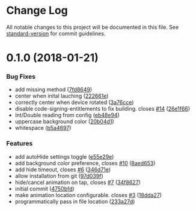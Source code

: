 # Change Log

All notable changes to this project will be documented in this file. See [standard-version](https://github.com/conventional-changelog/standard-version) for commit guidelines.

<a name="0.1.0"></a>
# 0.1.0 (2018-01-21)


### Bug Fixes

* add missing method ([7fd8649](http://cordova-plugin-lottie-splashscreen/commits/7fd8649))
* center when inital lauching ([222661e](http://cordova-plugin-lottie-splashscreen/commits/222661e))
* correctly center when device rotated ([3a76cce](http://cordova-plugin-lottie-splashscreen/commits/3a76cce))
* disable code-signing-entitlements to fix building. closes [#14](http://cordova-plugin-lottie-splashscreen/issues/14) ([26e1f66](http://cordova-plugin-lottie-splashscreen/commits/26e1f66))
* Int/Double reading from config ([eb48e94](http://cordova-plugin-lottie-splashscreen/commits/eb48e94))
* uppercase background color ([20b04d1](http://cordova-plugin-lottie-splashscreen/commits/20b04d1))
* whitespace ([b5a4697](http://cordova-plugin-lottie-splashscreen/commits/b5a4697))


### Features

* add autoHide settings toggle ([e55e29e](http://cordova-plugin-lottie-splashscreen/commits/e55e29e))
* add background color preference, closes [#10](http://cordova-plugin-lottie-splashscreen/issues/10) ([8aed653](http://cordova-plugin-lottie-splashscreen/commits/8aed653))
* add hide timeout, closes [#6](http://cordova-plugin-lottie-splashscreen/issues/6) ([346d71e](http://cordova-plugin-lottie-splashscreen/commits/346d71e))
* allow installation from git ([97d039f](http://cordova-plugin-lottie-splashscreen/commits/97d039f))
* hide/cancel animation on tap, closes [#7](http://cordova-plugin-lottie-splashscreen/issues/7) ([34f8627](http://cordova-plugin-lottie-splashscreen/commits/34f8627))
* initial commit ([4750bfd](http://cordova-plugin-lottie-splashscreen/commits/4750bfd))
* make animation location configurable. closes [#3](http://cordova-plugin-lottie-splashscreen/issues/3) ([18dda27](http://cordova-plugin-lottie-splashscreen/commits/18dda27))
* programmatically pass in file location ([233a27d](http://cordova-plugin-lottie-splashscreen/commits/233a27d))
